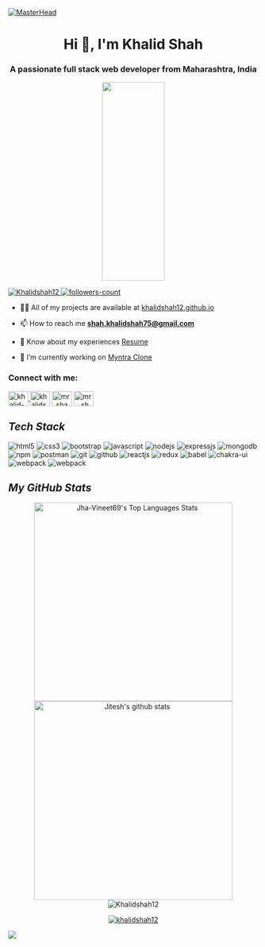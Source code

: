[![MasterHead](https://camo.githubusercontent.com/48ec00ed4c84e771db4a1db90b56352923a8d644452a32b434d68e97006c9337/68747470733a2f2f63686b736b696c6c732e636f6d2f77702d636f6e74656e742f75706c6f6164732f323032302f30342f504e432d416e696d617465642d42616e6e6572732e676966)]()

<h1 align="center">Hi 👋, I'm Khalid Shah</h1>

<h3 align="center">A passionate full stack web developer from Maharashtra, India</h3>

<p align="center">
  <img src="https://cdn.dribbble.com/users/1162077/screenshots/3848914/programmer.gif" align="center" height="400px" width="50%"/>
</p>

<p align="left">
    <a href="https://github.com/Khalidshah12">
        <img src="https://komarev.com/ghpvc/?username=Khalidshah12&label=Profile%20views&color=0e75b6&style=flat" alt="Khalidshah12" />
    </a>
    <a href="hhttps://github.com/Khalidshah12">
        <img src="https://img.shields.io/github/followers/Khalidshah12?label=Followers&style=social" alt="followers-count">
    </a>
</p>
 
- 👨‍💻 All of my projects are available at [khalidshah12.github.io](https://khalidshah12.github.io/)

- 📫 How to reach me **shah.khalidshah75@gmail.com**

- 📄 Know about my experiences [Resume](https://drive.google.com/file/d/1B1dtMHbWHLqLVkSklNtMphyScs94b_GY/view)

- 🔭 I’m currently working on [Myntra Clone](https://github.com/Khalidshah12/myntra-clone-9784)

<h3 align="left">Connect with me:</h3>
<p align="left">
<a href="https://linkedin.com/in/khalid-shah-0a6404231" target="blank">
  <img align="center" src="https://raw.githubusercontent.com/rahuldkjain/github-profile-readme-generator/master/src/images/icons/Social/linked-in-alt.svg" alt="khalid-shah-0a6404231" height="30" width="40" />
 </a>
<a href="https://codesandbox.com/khalidshah12" target="blank"><img align="center" src="https://raw.githubusercontent.com/rahuldkjain/github-profile-readme-generator/master/src/images/icons/Social/codesandbox.svg" alt="khalidshah12" height="30" width="40" /></a>
<a href="https://twitter.com/mr_shah_02" target="blank"><img align="center" src="https://raw.githubusercontent.com/rahuldkjain/github-profile-readme-generator/master/src/images/icons/Social/twitter.svg" alt="mr_shah_02" height="30" width="40" /></a>
<a href="https://instagram.com/mr__shah__02" target="blank"><img align="center" src="https://raw.githubusercontent.com/rahuldkjain/github-profile-readme-generator/master/src/images/icons/Social/instagram.svg" alt="mr__shah__02" height="30" width="40" /></a>
</p>



<!----------------------------------- Tech Stack Section ------------------------------------>

<h2><i>Tech Stack</i></h2>

<p>
    <img src="https://img.shields.io/badge/HTML5-E34F26?style=for-the-badge&logo=html5&logoColor=white" alt="html5" />
    <img src="https://img.shields.io/badge/CSS3-1572B6?style=for-the-badge&logo=css3&logoColor=white" alt="css3" />
    <img src="https://img.shields.io/badge/Bootstrap-563D7C?style=for-the-badge&logo=bootstrap&logoColor=white" alt="bootstrap" />
    <img src="https://img.shields.io/badge/JavaScript-323330?style=for-the-badge&logo=javascript&logoColor=F7DF1E" alt="javascript" />
    <img src="https://img.shields.io/badge/Node.js-339933?style=for-the-badge&logo=nodedotjs&logoColor=white" alt="nodejs" />
    <img src="https://img.shields.io/badge/Express.js-000000?style=for-the-badge&logo=express&logoColor=white" alt="expressjs" />
    <img src="https://img.shields.io/badge/MongoDB-4EA94B?style=for-the-badge&logo=mongodb&logoColor=white" alt="mongodb" />
    <img src="https://img.shields.io/badge/npm-CB3837?style=for-the-badge&logo=npm&logoColor=white" alt="npm" />
    <img src="https://img.shields.io/badge/Postman-FF6C37?style=for-the-badge&logo=Postman&logoColor=white" alt="postman" />
    <img src="https://img.shields.io/badge/Git-f44d27?style=for-the-badge&logo=git&logoColor=white" alt="git" />
    <img src="https://img.shields.io/badge/GitHub-100000?style=for-the-badge&logo=github&logoColor=white" alt="github" />
    <img src="https://img.shields.io/badge/React-20232A?style=for-the-badge&logo=react&logoColor=61DAFB" alt="reactjs" />
    <img src="https://img.shields.io/badge/Redux-593D88?style=for-the-badge&logo=redux&logoColor=white" alt="redux" />
    <img src="https://img.shields.io/badge/Babel-FFF?style=for-the-badge&logo=babel&logoColor=black" alt="babel" />
    <img src="https://img.shields.io/badge/Chakra%20UI-3bc7bd?style=for-the-badge&logo=chakraui&logoColor=white" alt="chakra-ui" />
    <img src="https://img.shields.io/badge/WEBPACK-FFF?style=for-the-badge&logo=webpack&logoColor=blue" alt="webpack" />
    <img src="https://img.shields.io/badge/heroku-green?style=for-the-badge&logo=heroku&logoColor=8F00FF" alt="webpack" />
    
</p>


<!----------------------------------- GitHub Stats Section ------------------------------------>

<h2><i>My GitHub Stats</i></h2>
<p display="flex" align="center">
    <img alt="Jha-Vineet69's Top Languages Stats"  src="https://github-readme-stats.vercel.app/api/top-langs/?username=Khalidshah12&hide=smalltalk&theme=algolia&layout=compact" width="400" />
    <a href="https://github.com/Khalidshah12?tab=repositories">
    <img width="400" height="auto"  alt="Jitesh's github stats" src="https://github-readme-stats.vercel.app/api?username=Khalidshah12&show_icons=true&theme=algolia&count_private=true" />
    </a>
    <img align="center" src="https://github-readme-streak-stats.herokuapp.com/?user=Khalidshah12&hide=smalltalk&theme=algolia&layout=compact" alt="Khalidshah12" />
</p>

<p align="center"> 
  <a href="https://github.com/ryo-ma/github-profile-trophy">
    <img src="https://github-profile-trophy.vercel.app/?username=khalidshah12" alt="khalidshah12"/>
  </a> 
</p>

<!----------------------------------- ---------------------------------------------------------------------- ------------------------------------>

<!-- ### My GitHub Stats: -->

<p>
  <img src="https://activity-graph.herokuapp.com/graph?username=Khalidshah12&show_icons=true&count_private=true&include_all_commits=true&theme=minimal&hide_border=true&radius=4" />
</p>

